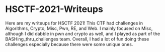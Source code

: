 # HSCTF-2021-Writeups
Here are my writeups for HSCTF 2021! This CTF had challenges in Algorithms, Crypto, Misc, Pwn, RE, and Web. I mainly focused on Misc, although I did dabble in pwn and crypto as well, and I played as part of the BASHing_thru_challenges team. Overall, I had a lot of fun doing these challenges especially because there were some unique ones. 
